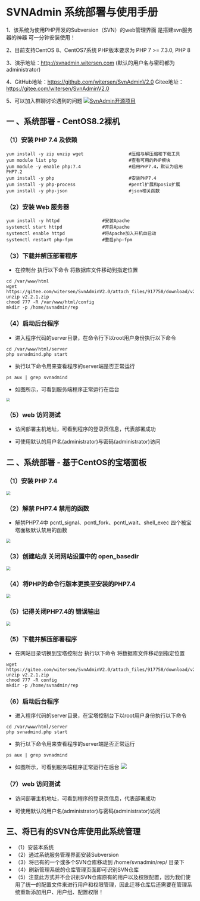 # SVNAdmin 系统部署与使用手册
1、该系统为使用PHP开发的Subversion（SVN）的web管理界面 是搭建svn服务器的神器 可一分钟安装使用！

2、目前支持CentOS 8、CentOS7系统 PHP版本要求为 PHP 7 >= 7.3.0, PHP 8

3、演示地址：http://svnadmin.witersen.com (默认的用户名与密码都为 administrator)

4、GitHub地址：https://github.com/witersen/SvnAdminV2.0 Gitee地址：https://gitee.com/witersen/SvnAdminV2.0

5、可以加入群聊讨论遇到的问题 <a target="_blank" href="https://qm.qq.com/cgi-bin/qm/qr?k=DdSr3ht7keIaqpvw2Xwd6TpyRAFd3h9D&jump_from=webapi">
<img border="0" src="//pub.idqqimg.com/wpa/images/group.png" alt="SvnAdmin开源项目" title="SvnAdmin开源项目">
</a>

## 一 、系统部署 - CentOS8.2裸机

### （1）安装 PHP 7.4 及依赖

```
yum install -y zip unzip wget                 #压缩与解压缩和下载工具
yum module list php                           #查看可用的PHP模块
yum module -y enable php:7.4                  #启用PHP7.4，默认为启用PHP7.2
yum install -y php                            #安装PHP7.4
yum install -y php-process                    #pentl扩展和posix扩展
yum install -y php-json                       #json相关函数

```

### （2）安装 Web 服务器
```
yum install -y httpd                #安装Apache
systemctl start httpd               #开启Apache
systemctl enable httpd              #将Apache加入开机自启动
systemctl restart php-fpm           #重启php-fpm

```

### （3）下载并解压部署程序
- 在控制台 执行以下命令 将数据库文件移动到指定位置
```
cd /var/www/html
wget https://gitee.com/witersen/SvnAdminV2.0/attach_files/917758/download/v2.2.1.zip
unzip v2.2.1.zip
chmod 777 -R /var/www/html/config
mkdir -p /home/svnadmin/rep

```

### （4）启动后台程序

- 进入程序代码的server目录，在命令行下以root用户身份执行以下命令

```
cd /var/www/html/server
php svnadmind.php start

```

-  执行以下命令用来查看程序的server端是否正常运行

```
ps aux | grep svnadmind

```

- 如图所示，可看到服务端程序正常运行在后台
<img src="./00.static/01.images/002.png" style="zoom: 60%;" />

### （5）web 访问测试

- 访问部署主机地址，可看到程序的登录页信息，代表部署成功

- 可使用默认的用户名(administrator)与密码(administrator)访问

## 二 、系统部署 - 基于CentOS的宝塔面板

### （1）安装 PHP 7.4

<img src="./00.static/01.images/021.jpg" style="zoom: 67%;" />

### （2）解禁 PHP7.4 禁用的函数

- 解禁PHP7.4中 pcntl_signal、pcntl_fork、pcntl_wait、shell_exec 四个被宝塔面板默认禁用的函数
<img src="./00.static/01.images/022.jpg" style="zoom: 67%;" />

### （3）创建站点 关闭网站设置中的 open_basedir 

<img src="./00.static/01.images/023.jpg" style="zoom: 67%;" />

### （4）将PHP的命令行版本更换至安装的PHP7.4

<img src="./00.static/01.images/024.jpg" style="zoom: 67%;" />

### （5）记得关闭PHP7.4的 错误输出

<img src="./00.static/01.images/025.jpg" style="zoom: 67%;" />

### （5）下载并解压部署程序
- 在网站目录切换到宝塔控制台 执行以下命令 将数据库文件移动到指定位置
```
wget https://gitee.com/witersen/SvnAdminV2.0/attach_files/917758/download/v2.2.1.zip
unzip v2.2.1.zip
chmod 777 -R config
mkdir -p /home/svnadmin/rep

```

### （6）启动后台程序

- 进入程序代码的server目录，在宝塔控制台下以root用户身份执行以下命令

```
cd /var/www/html/server
php svnadmind.php start

```

-  执行以下命令用来查看程序的server端是否正常运行

```
ps aux | grep svnadmind

```

- 如图所示，可看到服务端程序正常运行在后台
  ![](./00.static/01.images/002.png)

### （7）web 访问测试

- 访问部署主机地址，可看到程序的登录页信息，代表部署成功

- 可使用默认的用户名(administrator)与密码(administrator)访问

## 三、将已有的SVN仓库使用此系统管理

- （1）安装本系统
- （2）通过系统服务管理界面安装Subversion
- （3）将已有的一个或多个SVN仓库移动到 /home/svnadmin/rep/ 目录下 
- （4）刷新管理系统的仓库管理页面即可识别SVN仓库
- （5）注意此方式并不会识别SVN仓库原有的用户以及权限配置，因为我们使用了统一的配置文件来进行用户和权限管理，因此迁移仓库后还需要在管理系统重新添加用户、用户组、配置权限！